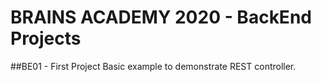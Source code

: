 # BRAINS ACADEMY 2020 - BackEnd Projects

##BE01 - First Project
Basic example to demonstrate REST controller.
